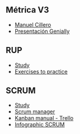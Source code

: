 ## Métrica V3
<ul>
  
  <li>
    <a href="https://manuel.cillero.es/doc/metodologia/metrica-3">Manuel Cillero</a>
  </li>
  
  <li>
    <a href="https://view.genial.ly/5db972cf855d4b0f8758bbf3/presentation-metrica-v3">Presentación Genially</a>
  </li>
  
</ul>

## RUP
<ul>

  <li>
    <a href="https://drive.google.com/drive/folders/1q6QhHdTfJl_Mr9JiNqS5Jkjf9SP7Iihl?usp=sharing">Study</a>
  </li>

  <li>
    <a href="https://drive.google.com/drive/folders/1bNkT0BjSs6NqdtLWn5JOEoGb7v5kANN-?usp=sharing">Exercises to practice</a>
  </li>

</ul>

## SCRUM

<ul>
  
  <li>
    <a href="https://drive.google.com/drive/folders/1zRjEjpLTsEoPugyHcEI86PUCvBBcTLQv?usp=sharing">Study</a>
  </li>

  <li>
    <a href="https://drive.google.com/drive/folders/1x8WqvvlVUF80O2yV4qfMxD1Kq_DTgjf5?usp=sharing">Scrum manager</a>
  </li>

  <li>
    <a href="https://drive.google.com/drive/folders/169rtHTPdwTRpozgk27SFWO3ISyrbtpPC?usp=sharing">Kanban manual - Trello</a>
  </li>

  <li>
    <a href="https://drive.google.com/drive/folders/11j79kmIHDnOc3v8-vkomVW4sDrL9HIOI?usp=sharing">Infographic SCRUM</a>
  </li>
  
</ul>
